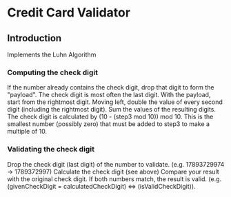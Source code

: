 # Credit Card Validator

## Introduction

Implements the Luhn Algorithm

### Computing the check digit

If the number already contains the check digit, drop that digit to form the "payload". The check digit is most often the last digit.
With the payload, start from the rightmost digit. Moving left, double the value of every second digit (including the rightmost digit).
Sum the values of the resulting digits.
The check digit is calculated by (10 - (step3 mod 10)) mod 10. This is the smallest number (possibly zero) that must be added to step3 to make a multiple of 10.

### Validating the check digit

Drop the check digit (last digit) of the number to validate. (e.g. 17893729974 → 1789372997)
Calculate the check digit (see above)
Compare your result with the original check digit. If both numbers match, the result is valid. (e.g. (givenCheckDigit = calculatedCheckDigit) ⇔ (isValidCheckDigit)).

